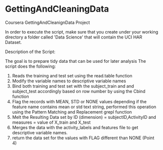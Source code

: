 GettingAndCleaningData
======================

Coursera GettingAndCleanignData Project

In order to execute the script, make sure that you create under your working directory a folder called 'Data Science' that will contain the UCI HAR Dataset.

Description of the Script:

The goal is to prepare tidy data that can be used for later analysis
The script does the following:
1) Reads the training and test set using the read.table function
2) Modify the variable names to descriptive variable names
3) Bind both training and test set with the subject_train and and subject_test accordingly based on row number by using the Cbind function
4) Flag the records with MEAN, STD or NONE values depending if the feature name contains mean or std text string, performed this operation using the Pattern Matching and Replacement grepl function
5) Melt the Resulting Data set by ID (dimension) = subjectID,ActivityID and measures = value of X_train and X_test
6) Merges the data with the activity_labels and features file to get descriptive variable names.
7) return the data set for the values with FLAG different than NONE (Point 4)

